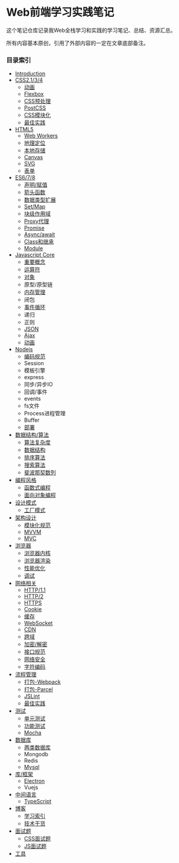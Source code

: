 # Web前端学习实践笔记

这个笔记仓库记录我Web全栈学习和实践的学习笔记、总结、资源汇总。

所有内容基本原创，引用了外部内容的一定在文章底部备注。

### 目录索引

* [Introduction](README.md)
* [CSS2.1/3/4](css2134.md)
  * [动画](css2134/dong-hua.md)
  * [Flexbox](css2134/flexbox.md) 
  * [CSS预处理](css2134/cssyu-chu-li.md)
  * [PostCSS](css2134/postcss.md)
  * [CSS模块化](css2134/cssmo-kuai-hua.md)
  * [最佳实践](css2134/zui-jia-shi-jian.md)
* [HTML5](html5.md)
  * [Web Workers](html5/web-workers.md)
  * [地理定位](html5/di-li-ding-wei.md)
  * [本地存储](html5/ben-di-huan-cun.md)
  * [Canvas](html5/canvas.md)
  * [SVG](html5/svg.md)
  * [表单](html5/biao-dan.md)
* [ES6/7/8](es678.md)
  * [声明/赋值](es678/sheng-660e-fu-zhi.md)
  * [箭头函数](es678/jian-tou-han-shu.md)
  * [数据类型扩展](es678/shu-ju-lei-xing-kuo-zhan.md)
  * [Set/Map](es678/setmap.md)
  * [块级作用域](es678/kuai-ji-zuo-yong-yu.md)
  * [Proxy代理](es678/proxydai-li.md)
  * [Promise](es678/promise.md)
  * [Async/await](es678/asyncawait.md)
  * [Class和继承](es678/classhe-ji-cheng.md)
  * [Module](es678/module.md)
* [Javascript Core](javascript-core.md)
  * [重要概念](javascript-core/zhong-yao-gai-nian.md)
  * [运算符](javascript-core/yun-suan-fu.md)
  * [对象](javascript-core/dui-xiang.md)
  * 原型/原型链
  * [内存管理](javascript-core/nei-cun-guan-li.md)
  * 闭包
  * [事件循环](javascript-core/shi-jian-xun-huan.md)
  * 递归
  * 正则
  * [JSON](javascript-core/json.md)
  * [Ajax](javascript-core/ajax.md)
  * [动画](javascript-core/dong-hua.md)
* [Nodejs](nodejs.md)
  * [编码规范](nodejs/bian-ma-gui-fan.md)
  * Session
  * 模板引擎
  * express
  * 同步/异步IO
  * 回调/事件
  * events
  * fs文件
  * Process进程管理
  * Buffer
  * [部署](nodejs/bu-shu.md)
* [数据结构/算法](shu-ju-jie-6784-suan-fa.md)
  * [算法复杂度](shu-ju-jie-6784-suan-fa/he-xin-gai-nian.md)
  * [数据结构](shu-ju-jie-6784-suan-fa/shu-ju-jie-gou.md)
  * [排序算法](shu-ju-jie-6784-suan-fa/pai-xu-suan-fa.md)
  * [搜索算法](shu-ju-jie-6784-suan-fa/sou-suo-suan-fa.md)
  * [斐波那契数列](shu-ju-jie-6784-suan-fa/fei-bo-na-qi-shu-lie.md)
* [编程风格](bian-cheng-feng-ge.md)
  * [函数式编程](bian-cheng-feng-ge/han-shu-shi-bian-cheng.md)
  * [面向对象编程](bian-cheng-feng-ge/mian-xiang-dui-xiang-bian-cheng.md)
* [设计模式](she-ji-mo-shi.md)
  * [工厂模式](she-ji-mo-shi/gong-chang-mo-shi.md)
* [架构设计](jia-gou-she-ji.md)
  * [模块化规范](jia-gou-she-ji/mo-kuai-hua-gui-fan.md)
  * [MVVM](jia-gou-she-ji/mvvm.md)
  * [MVC](jia-gou-she-ji/mvc.md)
* [浏览器](liu-lan-qi.md)
  * [浏览器内核](liu-lan-qi/liu-lan-qi-nei-he.md)
  * [浏览器渲染](liu-lan-qi/liu-lan-qi-xuan-ran.md)
  * [性能优化](liu-lan-qi/xing-neng-you-hua.md)
  * [调试](liu-lan-qi/diao-shi.md)
* [网络相关](wang-luo-xiang-guan.md)
  * [HTTP/1.1](wang-luo-xiang-guan/http11.md)
  * [HTTP/2](wang-luo-xiang-guan/http2.md)
  * [HTTPS](wang-luo-xiang-guan/https.md)
  * [Cookie](wang-luo-xiang-guan/cookie.md)
  * [缓存](wang-luo-xiang-guan/huan-cun.md)
  * [WebSocket](wang-luo-xiang-guan/websocket.md)
  * [CDN](wang-luo-xiang-guan/cdn.md)
  * [跨域](wang-luo-xiang-guan/kua-yu.md)
  * [加密/解密](wang-luo-xiang-guan/jia-5bc6-jie-mi.md)
  * [接口规范](wang-luo-xiang-guan/jie-kou-gui-fan.md)
  * [网络安全](wang-luo-xiang-guan/wang-luo-an-quan.md)
  * [字符编码](wang-luo-xiang-guan/zi-fu-bian-ma.md)
* [流程管理](liu-cheng-guan-li.md)
  * [打包-Webpack](liu-cheng-guan-li/da-5305-webpack.md)
  * [打包-Parcel](liu-cheng-guan-li/da-5305-parcel.md)
  * [JSLint](liu-cheng-guan-li/jslint.md)
  * [最佳实践](liu-cheng-guan-li/zui-jia-shi-jian.md)
* [测试](ce-shi.md)
  * [单元测试](ce-shi/dan-yuan-ce-shi.md)
  * [功能测试](ce-shi/gong-neng-ce-shi.md)
  * [Mocha](ce-shi/mocha.md)
* [数据库](shu-ju-ku.md)
  * [两类数据库](shu-ju-ku/liang-lei-shu-ju-ku.md)
  * Mongodb
  * Redis
  * [Mysql](shu-ju-ku/mysql.md)
* [库/框架](5e93-kuang-jia.md)
  * [Electron](5e93-kuang-jia/electron.md)
  * Vuejs
* [中间语言](zhong-jian-yu-yan.md)
  * [TypeScript](zhong-jian-yu-yan/typescript.md)
* [博客](bo-ke.md)
  * [学习索引](bo-ke/xue-xi-suo-yin.md)
  * [技术干货](bo-ke/ji-zhu-gan-huo.md)
* [面试题](mian-shi-ti.md)
  * [CSS面试题](mian-shi-ti/cssmian-shi-ti.md)
  * [JS面试题](mian-shi-ti/jsmian-shi-ti.md)
* [工具](gong-ju.md)



